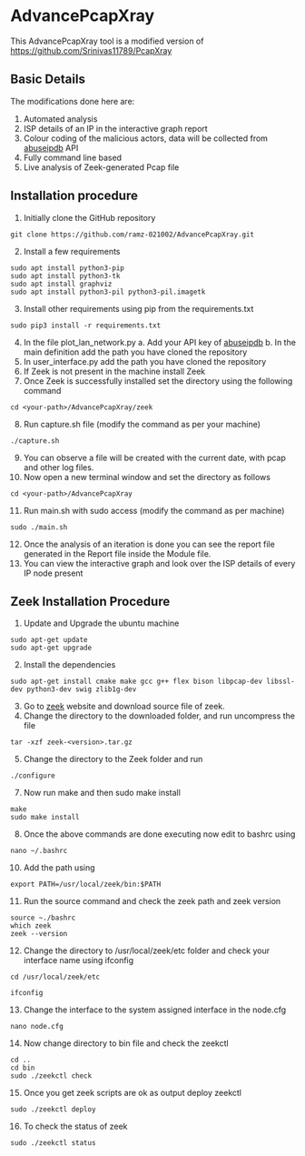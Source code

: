 # AdvancePcapXray

This AdvancePcapXray tool is a modified version of https://github.com/Srinivas11789/PcapXray

## Basic Details

The modifications done here are:
1. Automated analysis
2. ISP details of an IP in the interactive graph report
3. Colour coding of the malicious actors, data will be collected from [abuseipdb](https://www.abuseipdb.com) API
4. Fully command line based
5. Live analysis of Zeek-generated Pcap file

## Installation procedure
1. Initially clone the GitHub repository
```
git clone https://github.com/ramz-021002/AdvancePcapXray.git
```
2. Install a few requirements
```
sudo apt install python3-pip
sudo apt install python3-tk
sudo apt install graphviz
sudo apt install python3-pil python3-pil.imagetk
````
3. Install other requirements using pip from the requirements.txt
```
sudo pip3 install -r requirements.txt
```
4. In the file plot_lan_network.py 
a. Add your API key of [abuseipdb](https://www.abuseipdb.com)
b. In the main definition add the path you have cloned the repository
5. In user_interface.py add the path you have cloned the repository
6. If Zeek is not present in the machine install Zeek
7. Once Zeek is successfully installed set the directory using the following command
```
cd <your-path>/AdvancePcapXray/zeek
```
8. Run capture.sh file (modify the command as per your machine)
```
./capture.sh
```
9. You can observe a file will be created with the current date, with pcap and other log files.
10. Now open a new terminal window and set the directory as follows
```
cd <your-path>/AdvancePcapXray
```
11. Run main.sh with sudo access (modify the command as per machine)
```
sudo ./main.sh
```
12. Once the analysis of an iteration is done you can see the report file generated in the Report file inside the Module file.
13. You can view the interactive graph and look over the ISP details of every IP node present

## Zeek Installation Procedure
1. Update and Upgrade the ubuntu machine
```
sudo apt-get update
sudo apt-get upgrade
```
2.  Install the dependencies
```
sudo apt-get install cmake make gcc g++ flex bison libpcap-dev libssl-dev python3-dev swig zlib1g-dev
```
3. Go to [zeek](https://zeek.org/get-zeek/) website and download source file of zeek.
4.  Change the directory to the downloaded folder, and run uncompress the file
```
tar -xzf zeek-<version>.tar.gz
```
5. Change the directory to the Zeek folder and run
```
./configure
```
7.  Now run make and then sudo make install
```
make
sudo make install
```
8.  Once the above commands are done executing now edit to bashrc using
```
nano ~/.bashrc
```
10. Add the path using
```
export PATH=/usr/local/zeek/bin:$PATH
```
11. Run the source command and check the zeek path and zeek version
```
source ~./bashrc
which zeek
zeek --version
```
12. Change the directory to /usr/local/zeek/etc folder and check your interface name using ifconfig
```
cd /usr/local/zeek/etc
```
```
ifconfig
```
13. Change the interface to the system assigned interface in the node.cfg
```
nano node.cfg
```
14. Now change directory to bin file and check the zeekctl
```
cd ..
cd bin
sudo ./zeekctl check
```
15. Once you get zeek scripts are ok as output deploy zeekctl
```
sudo ./zeekctl deploy
```
16. To check the status of zeek
```
sudo ./zeekctl status
``` 
